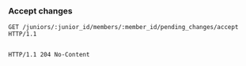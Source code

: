 ### Accept changes

```http
GET /juniors/:junior_id/members/:member_id/pending_changes/accept HTTP/1.1
```

```json
```

```http
HTTP/1.1 204 No-Content
```
